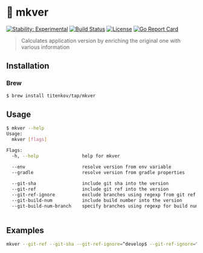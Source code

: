 # 🤖 mkver
[![Stability: Experimental][icon_stability]][page_stability]
[![Build Status][icon_build]][page_build]
[![License][icon_license]](LICENSE)
[![Go Report Card][icon_goreport]][page_goreport]
> Calculates application version by enriching the original one with various information

## Installation

### Brew

```bash
$ brew install titenkov/tap/mkver
```

## Usage

```bash
$ mkver --help
Usage:
  mkver [flags]

Flags:
  -h, --help                help for mkver

  --env                     resolve version from env variable
  --gradle                  resolve version from gradle properties
  
  --git-sha                 include git sha into the version
  --git-ref                 include git ref into the version
  --git-ref-ignore          exclude branches using regexp from git ref calculation
  --git-build-num           include build number into the version
  --git-build-num-branch    specify branches using regexp for build num calculation
  
```
## Examples

```bash
mkver --git-ref --git-sha --git-ref-ignore=^develop$ --git-ref-ignore=^master$ --git-ref-ignore=^release --git-build-num=rc. --git-build-num-branch=^release.+$ 
```

[icon_stability]:  https://masterminds.github.io/stability/experimental.svg
[icon_build]:      https://travis-ci.com/titenkov/mkver.svg?branch=master
[icon_license]:    https://img.shields.io/badge/license-MIT-blue.svg
[icon_goreport]:   https://goreportcard.com/badge/github.com/titenkov/mkver

[page_stability]:  https://masterminds.github.io/stability/experimental.html
[page_build]:      https://travis-ci.com/titenkov/mkver
[page_promo]:      https://github.com/titenkov/mkver
[page_goreport]:   https://goreportcard.com/report/github.com/titenkov/mkver
